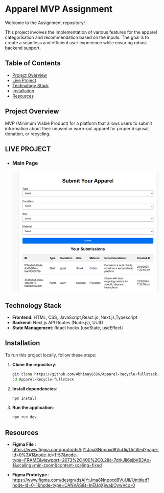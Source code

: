 # Apparel MVP Assignment

Welcome to the Assignment repository!

This project involves the implementation of various features for the apparel categorisation and recommendation based on the inputs. The goal is to create a seamless and efficient user experience while ensuring robust backend support.

## Table of Contents

- [Project Overview](#project-overview)
- [Live Project](#live-project)
- [Technology Stack](#technology-stack)
- [Installation](#installation)
- [Resources](#resources)


## Project Overview

MVP (Minimum Viable Product) for a platform that allows users to submit information about their unused or worn-out apparel for proper disposal, donation, or recycling.

## LIVE PROJECT

  - ### Main Page
    ![Home Page](https://github.com/Abhinay8506/Apparel-Recycle-fullstack/blob/main/styles/apparel.png)

## Technology Stack

- **Frontend**: HTML, CSS, JavaScript,React.js ,Next.js,Typescript
- **Backend**: Next.js API Routes (Node.js), UUID
- **State Management**: React hooks (useState, useEffect)

## Installation

To run this project locally, follow these steps:

1. **Clone the repository**:
   ```bash
   git clone https://github.com/Abhinay8506/Apparel-Recycle-fullstack.git
   cd Apparel-Recycle-fullstack

2. **Install dependencies**:
   ```bash
   npm install

3. **Run the application**:
   ```bash
   npm run dev


## Resources

 - **Figma File** : https://www.figma.com/proto/dsAjYtJma8Nnpoxd8VuUii/Untitled?page-id=0%3A1&node-id=1-57&node-type=FRAME&viewport=2073%2C400%2C0.2&t=7drkJlj6sjbV83Ao-1&scaling=min-zoom&content-scaling=fixed
   
 - **Figma Prototype** : https://www.figma.com/design/dsAjYtJma8Nnpoxd8VuUii/Untitled?node-id=0-1&node-type=CANVAS&t=lnEUgXjwabOywVco-0
